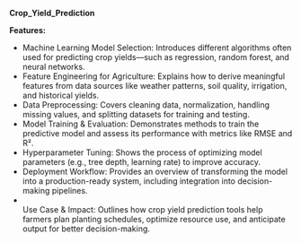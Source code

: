 <strong> Crop_Yield_Prediction</strong>

<strong>Features:</strong>

<ul>  
<li>Machine Learning Model Selection: Introduces different algorithms often used for predicting crop yields—such as regression, random forest, and neural networks.</li>
<li>Feature Engineering for Agriculture: Explains how to derive meaningful features from data sources like weather patterns, soil quality, irrigation, and historical yields.</li>
<li>Data Preprocessing: Covers cleaning data, normalization, handling missing values, and splitting datasets for training and testing.</li>
<li>Model Training & Evaluation: Demonstrates methods to train the predictive model and assess its performance with metrics like RMSE and R².</li>
<li>Hyperparameter Tuning: Shows the process of optimizing model parameters (e.g., tree depth, learning rate) to improve accuracy.</li>
<li>Deployment Workflow: Provides an overview of transforming the model into a production-ready system, including integration into decision-making pipelines.</li>
<li></li>Use Case & Impact: Outlines how crop yield prediction tools help farmers plan planting schedules, optimize resource use, and anticipate output for better decision-making.</li>
</ul>

